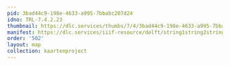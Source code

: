 ```yaml
---
pid: 3bad44c9-198e-4633-a995-7bbabc207d24
idno: TRL-7.4.2.23
thumbnail: https://dlc.services/thumbs/7/4/3bad44c9-198e-4633-a995-7bbabc207d24/full/400,339/0/default.jpg
manifest: https://dlc.services/iiif-resource/delft/string1string2string3/kaartenproject-2007/TRL-7.4.2.23
order: '502'
layout: map
collection: kaartenproject
---
```

